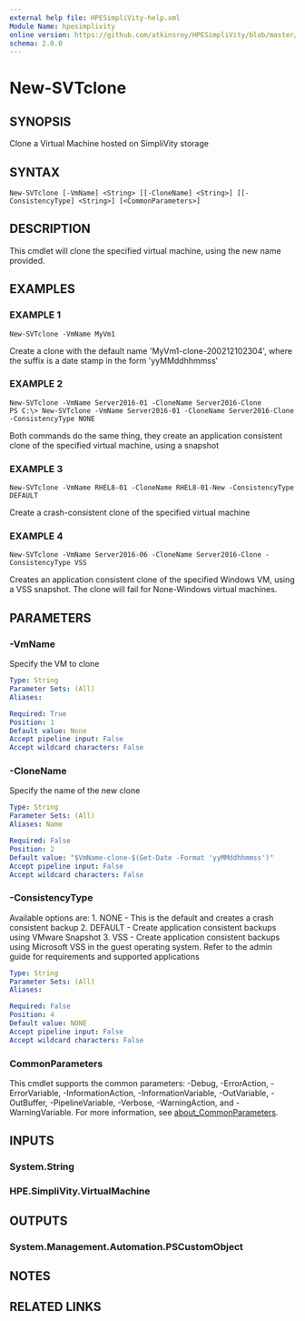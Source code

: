 ```yaml
---
external help file: HPESimpliVity-help.xml
Module Name: hpesimplivity
online version: https://github.com/atkinsroy/HPESimpliVity/blob/master/docs/Get-SVTdatastoreComputeNode.md
schema: 2.0.0
---
```


# New-SVTclone

## SYNOPSIS
Clone a Virtual Machine hosted on SimpliVity storage

## SYNTAX

```
New-SVTclone [-VmName] <String> [[-CloneName] <String>] [[-ConsistencyType] <String>] [<CommonParameters>]
```

## DESCRIPTION
This cmdlet will clone the specified virtual machine, using the new name provided.

## EXAMPLES

### EXAMPLE 1
```
New-SVTclone -VmName MyVm1
```

Create a clone with the default name 'MyVm1-clone-200212102304', where the suffix is a date stamp in 
the form 'yyMMddhhmmss'

### EXAMPLE 2
```
New-SVTclone -VmName Server2016-01 -CloneName Server2016-Clone
PS C:\> New-SVTclone -VmName Server2016-01 -CloneName Server2016-Clone -ConsistencyType NONE
```

Both commands do the same thing, they create an application consistent clone of the specified 
virtual machine, using a snapshot

### EXAMPLE 3
```
New-SVTclone -VmName RHEL8-01 -CloneName RHEL8-01-New -ConsistencyType DEFAULT
```

Create a crash-consistent clone of the specified virtual machine

### EXAMPLE 4
```
New-SVTclone -VmName Server2016-06 -CloneName Server2016-Clone -ConsistencyType VSS
```

Creates an application consistent clone of the specified Windows VM, using a VSS snapshot.
The clone
will fail for None-Windows virtual machines.

## PARAMETERS

### -VmName
Specify the VM to clone

```yaml
Type: String
Parameter Sets: (All)
Aliases:

Required: True
Position: 1
Default value: None
Accept pipeline input: False
Accept wildcard characters: False
```

### -CloneName
Specify the name of the new clone

```yaml
Type: String
Parameter Sets: (All)
Aliases: Name

Required: False
Position: 2
Default value: "$VmName-clone-$(Get-Date -Format 'yyMMddhhmmss')"
Accept pipeline input: False
Accept wildcard characters: False
```

### -ConsistencyType
Available options are:
1.
NONE - This is the default and creates a crash consistent backup
2.
DEFAULT - Create application consistent backups using VMware Snapshot
3.
VSS - Create application consistent backups using Microsoft VSS in the guest operating system.
Refer 
   to the admin guide for requirements and supported applications

```yaml
Type: String
Parameter Sets: (All)
Aliases:

Required: False
Position: 4
Default value: NONE
Accept pipeline input: False
Accept wildcard characters: False
```

### CommonParameters
This cmdlet supports the common parameters: -Debug, -ErrorAction, -ErrorVariable, -InformationAction, -InformationVariable, -OutVariable, -OutBuffer, -PipelineVariable, -Verbose, -WarningAction, and -WarningVariable. For more information, see [about_CommonParameters](http://go.microsoft.com/fwlink/?LinkID=113216).

## INPUTS

### System.String
### HPE.SimpliVity.VirtualMachine
## OUTPUTS

### System.Management.Automation.PSCustomObject
## NOTES

## RELATED LINKS

